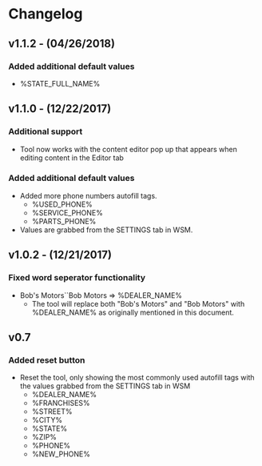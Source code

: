 # Changelog

## v1.1.2 - **\(04/26/2018\)**

### Added additional default values

* %STATE\_FULL\_NAME%

## v1.1.0 - **\(12/22/2017\)**

### Additional support

* Tool now works with the content editor pop up that appears when editing content in the Editor tab

### Added additional default values

* Added more phone numbers autofill tags.
  * %USED\_PHONE%
  * %SERVICE\_PHONE%
  * %PARTS\_PHONE%
* Values are grabbed from the SETTINGS tab in WSM.

## v1.0.2 - **\(12/21/2017\)**

### Fixed word seperator functionality

* Bob's Motors\`\`Bob Motors =&gt; %DEALER\_NAME%
  * The tool will replace both "Bob's Motors" and "Bob Motors" with %DEALER\_NAME% as originally mentioned in this document.

## v0.7

### Added reset button

* Reset the tool, only showing the most commonly used autofill tags with the values grabbed from the SETTINGS tab in WSM
  * %DEALER\_NAME%
  * %FRANCHISES%
  * %STREET%
  * %CITY%
  * %STATE%
  * %ZIP%
  * %PHONE%
  * %NEW\_PHONE%

